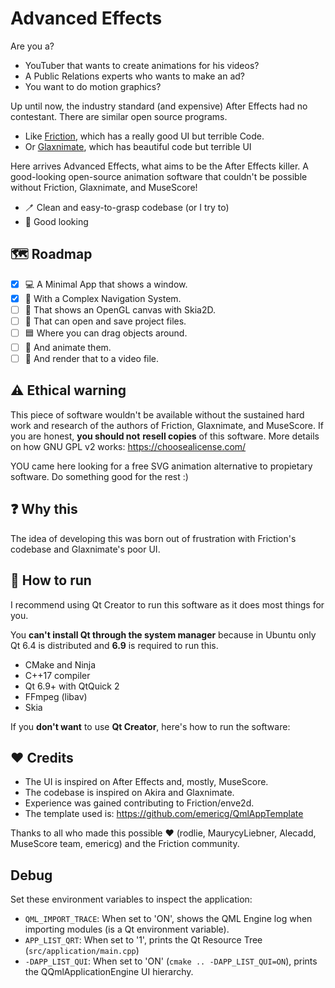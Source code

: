 # Advanced Effects

Are you a?

- YouTuber that wants to create animations for his videos?
- A Public Relations experts who wants to make an ad?
- You want to do motion graphics?

Up until now, the industry standard (and expensive) After Effects had no contestant. There are similar open source programs.
- Like [Friction](), which has a really good UI but terrible Code.
- Or [Glaxnimate](), which has beautiful code but terrible UI

Here arrives Advanced Effects, what aims to be the After Effects killer. A good-looking open-source animation software that couldn't be possible without Friction, Glaxnimate, and MuseScore!

- 🪥 Clean and easy-to-grasp codebase (or I try to)
- 🔮 Good looking

## 🗺️ Roadmap

- [x] 💻 A Minimal App that shows a window.
- [x] 🧭 With a Complex Navigation System.
- [ ] 🎨 That shows an OpenGL canvas with Skia2D.
- [ ] 📁 That can open and save project files.
- [ ] 🟦 Where you can drag objects around.
- [ ] 🚄 And animate them.
- [ ] 🎥 And render that to a video file.

## ⚠️ Ethical warning

This piece of software wouldn't be available without the sustained hard work and research of the authors of Friction, Glaxnimate, and MuseScore. If you are honest, **you should not** **resell copies** of this software. More details on how GNU GPL v2 works: https://choosealicense.com/

YOU came here looking for a free SVG animation alternative to propietary software. Do something good for the rest :)

## ❓ Why this

The idea of developing this was born out of frustration with Friction's codebase and Glaxnimate's poor UI.

## 🏃 How to run

I recommend using Qt Creator to run this software as it does most things for you.

You **can't install Qt through the system manager** because in Ubuntu only Qt 6.4 is distributed and **6.9** is required to run this.

- CMake and Ninja
- C++17 compiler
- Qt 6.9+ with QtQuick 2
- FFmpeg (libav)
- Skia

If you **don't want** to use **Qt Creator**, here's how to run the software:

## ❤️ Credits

- The UI is inspired on After Effects and, mostly, MuseScore.
- The codebase is inspired on Akira and Glaxnimate.
- Experience was gained contributing to Friction/enve2d.
- The template used is: https://github.com/emericg/QmlAppTemplate

Thanks to all who made this possible :heart: (rodlie, MaurycyLiebner, Alecadd, MuseScore team, emericg) and the Friction community.


## Debug

Set these environment variables to inspect the application:

- `QML_IMPORT_TRACE`: When set to 'ON', shows the QML Engine log when importing modules (is a Qt environment variable).
- `APP_LIST_QRT`: When set to '1', prints the Qt Resource Tree (`src/application/main.cpp`)
- `-DAPP_LIST_QUI`: When set to 'ON' (`cmake .. -DAPP_LIST_QUI=ON`), prints the QQmlApplicationEngine UI hierarchy.
